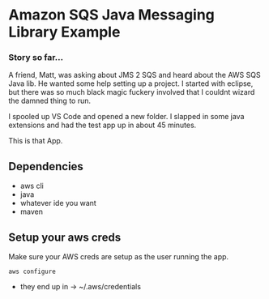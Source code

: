 # Amazon SQS Java Messaging Library Example


### Story so far...

A friend, Matt,  was asking about JMS 2 SQS and heard about the AWS SQS Java lib. He wanted some help setting up a project. I started with eclipse, but there was so much black magic fuckery involved that I couldnt wizard the damned thing to run. 

I spooled up VS Code and opened a new folder. I slapped in some java extensions and had the test app up in about 45 minutes.

This is that App.

## Dependencies
- aws cli
- java
- whatever ide you want
- maven

## Setup your aws creds
Make sure your AWS creds are setup as the user running the app.
```
aws configure

```
- they end up in ->  ~/.aws/credentials


